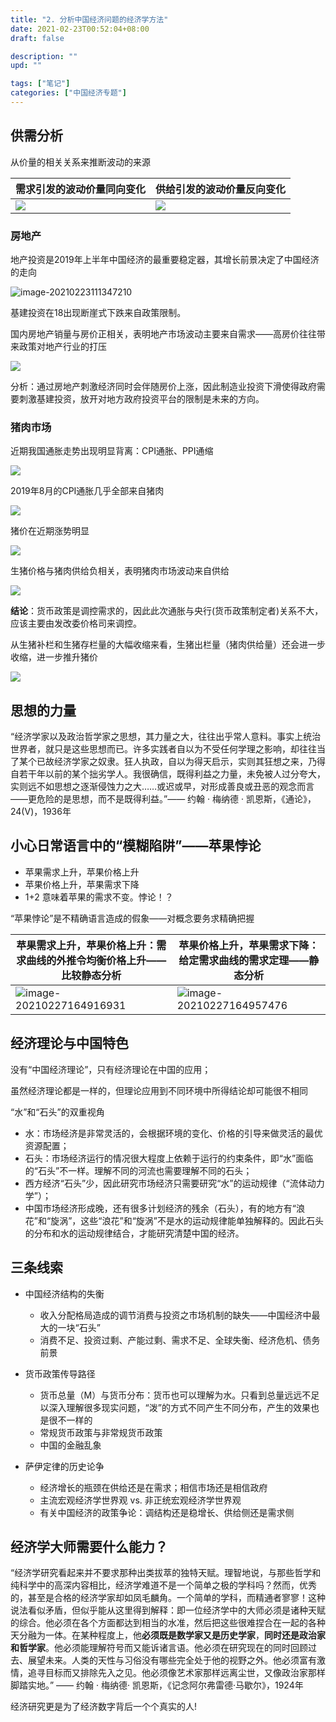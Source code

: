 ```yaml
---
title: "2. 分析中国经济问题的经济学方法"
date: 2021-02-23T00:52:04+08:00
draft: false

description: ""
upd: ""

tags: ["笔记"]
categories: ["中国经济专题"]
---
```


## 供需分析

从价量的相关关系来推断波动的来源

| 需求引发的波动价量同向变化                                   | 供给引发的波动价量反向变化                                   |
| ------------------------------------------------------------ | ------------------------------------------------------------ |
| ![](https://cdn.jsdelivr.net/gh/henrywu97/FigBed/Figs/20210223111321.png) | ![](https://cdn.jsdelivr.net/gh/henrywu97/FigBed/Figs/20210223111328.png) |

### 房地产

地产投资是2019年上半年中国经济的最重要稳定器，其增长前景决定了中国经济的走向

![image-20210223111347210](https://cdn.jsdelivr.net/gh/henrywu97/FigBed/Figs/20210223111348.png)

基建投资在18出现断崖式下跌来自政策限制。

国内房地产销量与房价正相关，表明地产市场波动主要来自需求——高房价往往带来政策对地产行业的打压

![](https://cdn.jsdelivr.net/gh/henrywu97/FigBed/Figs/20210223111456.png)

分析：通过房地产刺激经济同时会伴随房价上涨，因此制造业投资下滑使得政府需要刺激基建投资，放开对地方政府投资平台的限制是未来的方向。

### 猪肉市场

近期我国通胀走势出现明显背离：CPI通胀、PPI通缩

![](https://cdn.jsdelivr.net/gh/henrywu97/FigBed/Figs/20210223112401.png)

2019年8月的CPI通胀几乎全部来自猪肉

![](https://cdn.jsdelivr.net/gh/henrywu97/FigBed/Figs/20210223112436.png)

猪价在近期涨势明显

![](https://cdn.jsdelivr.net/gh/henrywu97/FigBed/Figs/20210223112533.png)

生猪价格与猪肉供给负相关，表明猪肉市场波动来自供给

![](https://cdn.jsdelivr.net/gh/henrywu97/FigBed/Figs/20210223112558.png)

**结论**：货币政策是调控需求的，因此此次通胀与央行(货币政策制定者)关系不大，应该主要由发改委价格司来调控。

从生猪补栏和生猪存栏量的大幅收缩来看，生猪出栏量（猪肉供给量）还会进一步收缩，进一步推升猪价

![](https://cdn.jsdelivr.net/gh/henrywu97/FigBed/Figs/20210223112625.png)

## 思想的力量

“经济学家以及政治哲学家之思想，其力量之大，往往出乎常人意料。事实上统治世界者，就只是这些思想而已。许多实践者自以为不受任何学理之影响，却往往当了某个已故经济学家之奴隶。狂人执政，自以为得天启示，实则其狂想之来，乃得自若干年以前的某个拙劣学人。我很确信，既得利益之力量，未免被人过分夸大，实则远不如思想之逐渐侵蚀力之大……或迟或早，对形成善良或丑恶的观念而言——更危险的是思想，而不是既得利益。”—— 约翰 · 梅纳德 · 凯恩斯，《通论》，24(V)，1936年

## 小心日常语言中的“模糊陷阱”——苹果悖论

- 苹果需求上升，苹果价格上升
- 苹果价格上升，苹果需求下降
- 1+2 意味着苹果的需求不变。悖论！？

“苹果悖论”是不精确语言造成的假象——对概念要务求精确把握

| 苹果需求上升，苹果价格上升：需求曲线的外推令均衡价格上升——比较静态分析 | 苹果价格上升，苹果需求下降：给定需求曲线的需求定理——静态分析 |
| ------------------------------------------------------------ | ------------------------------------------------------------ |
| ![image-20210227164916931](C:\Users\Wuhao\AppData\Roaming\Typora\typora-user-images\image-20210227164916931.png) | ![image-20210227164957476](C:\Users\Wuhao\AppData\Roaming\Typora\typora-user-images\image-20210227164957476.png) |

## 经济理论与中国特色

没有“中国经济理论”，只有经济理论在中国的应用；

虽然经济理论都是一样的，但理论应用到不同环境中所得结论却可能很不相同

“水”和“石头”的双重视角

- 水：市场经济是非常灵活的，会根据环境的变化、价格的引导来做灵活的最优资源配置；
- 石头：市场经济运行的情况很大程度上依赖于运行的约束条件，即“水”面临的“石头”不一样。理解不同的河流也需要理解不同的石头；
- 西方经济“石头”少，因此研究市场经济只需要研究“水”的运动规律（“流体动力学”）；
- 中国市场经济形成晚，还有很多计划经济的残余（石头），有的地方有“浪花”和“旋涡”，这些“浪花”和“旋涡”不是水的运动规律能单独解释的。因此石头的分布和水的运动规律结合，才能研究清楚中国的经济。

## 三条线索

- 中国经济结构的失衡
    - 收入分配格局造成的调节消费与投资之市场机制的缺失——中国经济中最大的一块“石头”
    - 消费不足、投资过剩、产能过剩、需求不足、全球失衡、经济危机、债务前景

-	货币政策传导路径
    -	货币总量（M）与货币分布：货币也可以理解为水。只看到总量远远不足以深入理解很多现实问题，“泼”的方式不同产生不同分布，产生的效果也是很不一样的
    -	常规货币政策与非常规货币政策
    -	中国的金融乱象
-	萨伊定律的历史论争
    -	经济增长的瓶颈在供给还是在需求；相信市场还是相信政府
    -	主流宏观经济学世界观 vs. 非正统宏观经济学世界观
    -	有关中国经济的政策争论：调结构还是稳增长、供给侧还是需求侧

## 经济学大师需要什么能力？

“经济学研究看起来并不要求那种出类拔萃的独特天赋。理智地说，与那些哲学和纯科学中的高深内容相比，经济学难道不是一个简单之极的学科吗？然而，优秀的，甚至是合格的经济学家却如凤毛麟角。一个简单的学科，而精通者寥寥！这种说法看似矛盾，但似乎能从这里得到解释：即一位经济学中的大师必须是诸种天赋的综合。他必须在各个方面都达到相当的水准，然后把这些很难捏合在一起的各种天分融为一体。在某种程度上，他**必须既是数学家又是历史学家**，**同时还是政治家和哲学家**。他必须能理解符号而又能诉诸言语。他必须在研究现在的同时回顾过去、展望未来。人类的天性与习俗没有哪些完全处于他的视野之外。他必须富有激情，追寻目标而又排除先入之见。他必须像艺术家那样远离尘世，又像政治家那样脚踏实地。” —— 约翰 · 梅纳德· 凯恩斯，《记念阿尔弗雷德·马歇尔》，1924年

经济研究更是为了经济数字背后一个个真实的人!